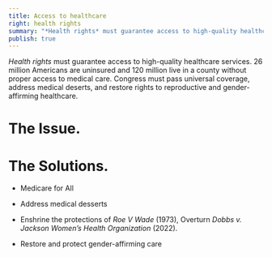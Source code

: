 ```yaml
---
title: Access to healthcare
right: health rights
summary: "*Health rights* must guarantee access to high-quality healthcare services. 26 million Americans are uninsured and 120 million live in a county without proper access to medical care. Women and trans people are being denied appropriate medical care at the behest of lawmakers ignorant of best of medical practices. Congress must pass universal coverage, address medical deserts, and restore rights to reproductive and gender-affirming healthcare."
publish: true
---
```


*Health rights* must guarantee access to high-quality healthcare services. 26 million Americans are uninsured and 120 million live in a county without proper access to medical care. Congress must pass universal coverage, address medical deserts, and restore rights to reproductive and gender-affirming healthcare.

# The Issue.

# The Solutions.

-   Medicare for All

-   Address medical desserts

-   Enshrine the protections of *Roe V Wade* (1973), Overturn *Dobbs v. Jackson Women’s Health Organization* (2022).

-   Restore and protect gender-affirming care
